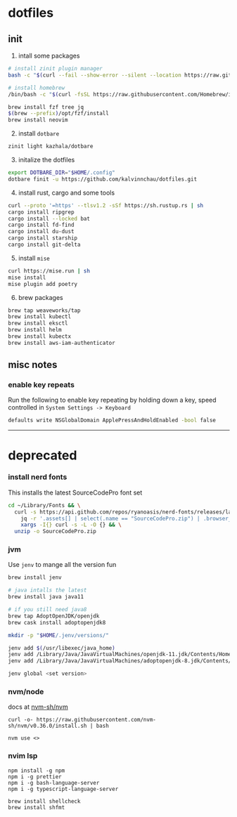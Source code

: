 # dotfiles

## init

1. intall some packages

```bash
# install zinit plugin manager
bash -c "$(curl --fail --show-error --silent --location https://raw.githubusercontent.com/zdharma-continuum/zinit/HEAD/scripts/install.sh)"

# install homebrew
/bin/bash -c "$(curl -fsSL https://raw.githubusercontent.com/Homebrew/install/master/install.sh)"

brew install fzf tree jq
$(brew --prefix)/opt/fzf/install
brew install neovim
```

2. install `dotbare`

```bash
zinit light kazhala/dotbare
```

3. initalize the dotfiles

```bash
export DOTBARE_DIR="$HOME/.config"
dotbare finit -u https://github.com/kalvinnchau/dotfiles.git
```

4. install rust, cargo and some tools

```bash
curl --proto '=https' --tlsv1.2 -sSf https://sh.rustup.rs | sh
cargo install ripgrep
cargo install --locked bat
cargo install fd-find
cargo install du-dust
cargo install starship
cargo install git-delta
```

5. install `mise`

```bash
curl https://mise.run | sh
mise install
mise plugin add poetry
```

6. brew packages

```bash
brew tap weaveworks/tap
brew install kubectl
brew install eksctl
brew install helm
brew install kubectx
brew install aws-iam-authenticator
```

## misc notes

### enable key repeats

Run the following to enable key repeating by holding down a key, speed controlled in `System Settings -> Keyboard`

```bash
defaults write NSGlobalDomain ApplePressAndHoldEnabled -bool false
```

---

# deprecated

### install nerd fonts

This installs the latest SourceCodePro font set

```bash
cd ~/Library/Fonts && \
  curl -s https://api.github.com/repos/ryanoasis/nerd-fonts/releases/latest |
    jq -r '.assets[] | select(.name == "SourceCodePro.zip") | .browser_download_url' |
    xargs -I{} curl -s -L -O {} && \
  unzip -o SourceCodePro.zip
```

### jvm

Use `jenv` to mange all the version fun

```bash
brew install jenv

# java intalls the latest
brew install java java11

# if you still need java8
brew tap AdoptOpenJDK/openjdk
brew cask install adoptopenjdk8

mkdir -p "$HOME/.jenv/versions/"

jenv add $(/usr/libexec/java_home)
jenv add /Library/Java/JavaVirtualMachines/openjdk-11.jdk/Contents/Home
jenv add /Library/Java/JavaVirtualMachines/adoptopenjdk-8.jdk/Contents/Home

jenv global <set version>
```

### nvm/node

docs at [nvm-sh/nvm](https://github.com/nvm-sh/nvm)

```
curl -o- https://raw.githubusercontent.com/nvm-sh/nvm/v0.36.0/install.sh | bash

nvm use <>
```

### nvim lsp

```
npm install -g npm
npm i -g prettier
npm i -g bash-language-server
npm i -g typescript-language-server

brew install shellcheck
brew install shfmt
```
